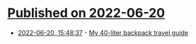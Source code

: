 # [Published on 2022-06-20](index.md)

* [2022-06-20, 15:48:37](https://news.ycombinator.com/item?id=31811758) - [My 40-liter backpack travel guide](https://vitalik.ca/general/2022/06/20/backpack.html)
